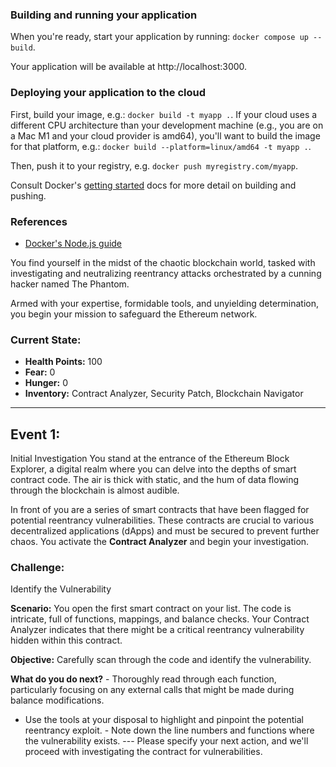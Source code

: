 ### Building and running your application

When you're ready, start your application by running:
`docker compose up --build`.

Your application will be available at http://localhost:3000.

### Deploying your application to the cloud

First, build your image, e.g.: `docker build -t myapp .`.
If your cloud uses a different CPU architecture than your development
machine (e.g., you are on a Mac M1 and your cloud provider is amd64),
you'll want to build the image for that platform, e.g.:
`docker build --platform=linux/amd64 -t myapp .`.

Then, push it to your registry, e.g. `docker push myregistry.com/myapp`.

Consult Docker's [getting started](https://docs.docker.com/go/get-started-sharing/)
docs for more detail on building and pushing.

### References

- [Docker's Node.js guide](https://docs.docker.com/language/nodejs/)

You find yourself in the midst of the chaotic blockchain world, tasked with investigating and neutralizing reentrancy attacks orchestrated by a cunning hacker named The Phantom.

Armed with your expertise, formidable tools, and unyielding determination, you begin your mission to safeguard the Ethereum network.

### Current State:

- **Health Points:** 100
- **Fear:** 0
- **Hunger:** 0
- **Inventory:** Contract Analyzer, Security Patch, Blockchain Navigator

---

## Event 1:

Initial Investigation You stand at the entrance of the Ethereum Block Explorer, a digital realm where you can delve into the depths of smart contract code. The air is thick with static, and the hum of data flowing through the blockchain is almost audible.

In front of you are a series of smart contracts that have been flagged for potential reentrancy vulnerabilities. These contracts are crucial to various decentralized applications (dApps) and must be secured to prevent further chaos. You activate the **Contract Analyzer** and begin your investigation.

### Challenge:

Identify the Vulnerability

**Scenario:** You open the first smart contract on your list. The code is intricate, full of functions, mappings, and balance checks. Your Contract Analyzer indicates that there might be a critical reentrancy vulnerability hidden within this contract.

**Objective:** Carefully scan through the code and identify the vulnerability.

**What do you do next?** - Thoroughly read through each function, particularly focusing on any external calls that might be made during balance modifications.

- Use the tools at your disposal to highlight and pinpoint the potential reentrancy exploit. - Note down the line numbers and functions where the vulnerability exists. --- Please specify your next action, and we'll proceed with investigating the contract for vulnerabilities.
